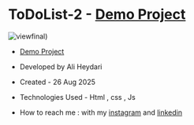 # ToDoList-2 - [Demo Project](https://aliheydarii.github.io/ToDoList-2/)

![viewfinal](https://github.com/user-attachments/assets/9c20f370-ee96-4fa6-bb0b-2bacfc9dbdf2))

- [Demo Project](https://aliheydarii.github.io/ToDoList-2/)

- Developed by Ali Heydari

- Created - 26 Aug 2025

- Technologies Used - Html , css , Js

- How to reach me : with my [instagram](https://www.instagram.com/alifront_com/) and [linkedin](https://www.linkedin.com/in/ali-heydari-3567b2191/)
